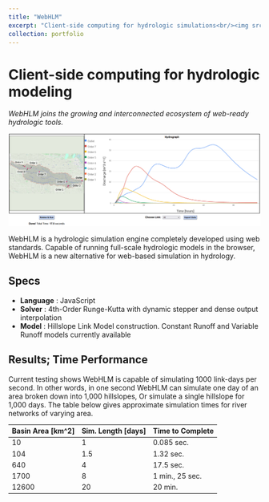 ```yaml
---
title: "WebHLM"
excerpt: "Client-side computing for hydrologic simulations<br/><img src='/images/WebHLM-edu-results.png'>"
collection: portfolio
---
```


Client-side computing for hydrologic modeling
=======================
<i>WebHLM joins the growing and interconnected ecosystem of web-ready hydrologic tools.</i>

![](/images/WebHLM-edu-results.png)

WebHLM is a hydrologic simulation engine completely developed using web standards.
Capable of running full-scale hydrologic models in the browser, WebHLM is a new alternative for web-based simulation in hydrology.

Specs
--------
- **Language**	: JavaScript
- **Solver**	: 4th-Order Runge-Kutta with dynamic stepper and dense output interpolation
- **Model** 	: Hillslope Link Model construction. Constant Runoff and Variable Runoff models currently available

Results; Time Performance
--------
Current testing shows WebHLM is capable of simulating 1000 link-days per second.
In other words, in one second WebHLM can simulate one day of an area broken down into 1,000 hillslopes, Or simulate a single hillslope for 1,000 days.
The table below gives approximate simulation times for river networks of varying area.

| Basin Area [km^2] | Sim. Length [days] | Time to Complete |
|-------------------|--------------------|------------------|
| 10                | 1                  | 0.085 sec.       |
| 104               | 1.5                | 1.32 sec.        |
| 640               | 4                  | 17.5 sec.        |
| 1700              | 8                  | 1 min., 25 sec.  |
| 12600             | 20                 | 20 min.          |